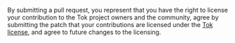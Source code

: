 By submitting a pull request, you represent that you have the right to
license your contribution to the Tok project owners and the community,
agree by submitting the patch that your contributions are licensed under
the [Tok license](https://raw.githubusercontent.com/dacap/tok/master/LICENSE.txt),
and agree to future changes to the licensing.
